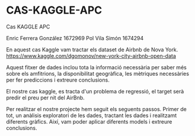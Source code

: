 # CAS-KAGGLE-APC
Cas KAGGLE APC 

Enric Ferrera González 1672969
Pol Vila Simón 1674294

En aquest cas Kaggle vam tractar els dataset de Airbnb de Nova York. 
 https://www.kaggle.com/dgomonov/new-york-city-airbnb-open-data

Aquest fitxer de dades inclou tota la informació necessària per saber més sobre els amfitrions, la disponibilitat geogràfica, les mètriques necessàries per fer prediccions i extreure conclusions.

El nostre cas kaggle, es tracta d'un problema de regressió, el target serà predir el preu per nit del AirBnb.

Per realitzar el nostre projecte hem seguit els seguents passos. Primer de tot, un anàlisis exploratori de les dades, tractant les dades i realitzamt diferents gràfics. Així, vam poder aplicar diferents models i extreure conclusions. 
